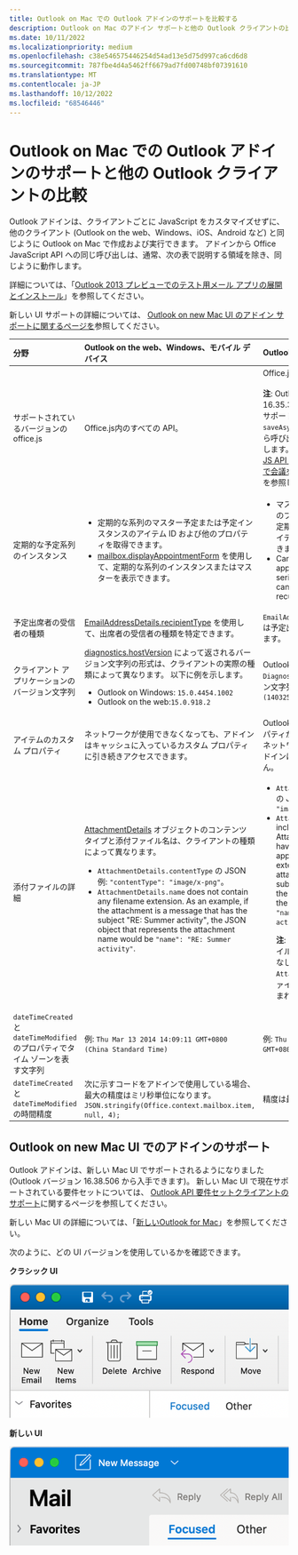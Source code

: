 ```yaml
---
title: Outlook on Mac での Outlook アドインのサポートを比較する
description: Outlook on Mac のアドイン サポートと他の Outlook クライアントの比較方法について説明します。
ms.date: 10/11/2022
ms.localizationpriority: medium
ms.openlocfilehash: c38e546575446254d54ad13e5d75d997ca6cd6d8
ms.sourcegitcommit: 787fbe4d4a5462ff6679ad7fd00748bf07391610
ms.translationtype: MT
ms.contentlocale: ja-JP
ms.lasthandoff: 10/12/2022
ms.locfileid: "68546446"
---
```

# <a name="compare-outlook-add-in-support-in-outlook-on-mac-with-other-outlook-clients"></a>Outlook on Mac での Outlook アドインのサポートと他の Outlook クライアントの比較

Outlook アドインは、クライアントごとに JavaScript をカスタマイズせずに、他のクライアント (Outlook on the web、Windows、iOS、Android など) と同じように Outlook on Mac で作成および実行できます。 アドインから Office JavaScript API への同じ呼び出しは、通常、次の表で説明する領域を除き、同じように動作します。

詳細については、「[Outlook 2013 プレビューでのテスト用メール アプリの展開とインストール](testing-and-tips.md)」を参照してください。

新しい UI サポートの詳細については、 [Outlook on new Mac UI のアドイン サポートに関するページを](#add-in-support-in-outlook-on-new-mac-ui)参照してください。

| 分野 | Outlook on the web、Windows、モバイル デバイス | Outlook on Mac |
|:-----|:-----|:-----|
| サポートされているバージョンのoffice.js| Office.js内のすべての API。 | Office.js内のすべての API。<br><br>**注**: Outlook on Mac では、ビルド 16.35.308 以降でのみ会議の保存がサポートされます。 それ以外の `saveAsync` 場合、作成モードで会議から呼び出されると、メソッドは失敗します。 回避策については、「[Office JS API を使用して Outlook for Mac で会議を下書きとして保存できない](https://support.microsoft.com/help/4505745)」を参照してください。 |
| 定期的な予定系列のインスタンス | <ul><li>定期的な系列のマスター予定または予定インスタンスのアイテム ID および他のプロパティを取得できます。</li><li>[mailbox.displayAppointmentForm](/javascript/api/requirement-sets/outlook/preview-requirement-set/office.context.mailbox#methods) を使用して、定期的な系列のインスタンスまたはマスターを表示できます。</li></ul> | <ul><li>マスター予定のアイテム ID と他のプロパティを取得できますが、定期的な系列のインスタンスのアイテム ID とプロパティは取得できません。</li><li>Can display the master appointment of a recurring series. Without the item ID, cannot display an instance of a recurring series.</li></ul> |
| 予定出席者の受信者の種類 | [EmailAddressDetails.recipientType](/javascript/api/outlook/office.emailaddressdetails#outlook-office-emailaddressdetails-recipienttype-member) を使用して、出席者の受信者の種類を特定できます。 | `EmailAddressDetails.recipientType` は予定出席者には `undefined` を返します。 |
| クライアント アプリケーションのバージョン文字列 | [diagnostics.hostVersion](/javascript/api/outlook/office.diagnostics#outlook-office-diagnostics-hostversion-member) によって返されるバージョン文字列の形式は、クライアントの実際の種類によって異なります。 以下に例を示します。<ul><li>Outlook on Windows: `15.0.4454.1002`</li><li>Outlook on the web:`15.0.918.2`</li></ul> |Outlook on Mac で返される `Diagnostics.hostVersion` バージョン文字列の例を次に示します。 `15.0 (140325)` |
| アイテムのカスタム プロパティ | ネットワークが使用できなくなっても、アドインはキャッシュに入っているカスタム プロパティに引き続きアクセスできます。 | Outlook on Mac ではカスタム プロパティがキャッシュされないため、ネットワークがダウンした場合、アドインはそれらにアクセスできません。 |
| 添付ファイルの詳細 | [AttachmentDetails](/javascript/api/outlook/office.attachmentdetails) オブジェクトのコンテンツ タイプと添付ファイル名は、クライアントの種類によって異なります。<ul><li>`AttachmentDetails.contentType` の JSON 例: `"contentType": "image/x-png"`。 </li><li>`AttachmentDetails.name` does not contain any filename extension. As an example, if the attachment is a message that has the subject "RE: Summer activity", the JSON object that represents the attachment name would be `"name": "RE: Summer activity"`.</li></ul> | <ul><li>`AttachmentDetails.contentType` の JSON 例: `"contentType" "image/png"`</li><li>`AttachmentDetails.name` always includes a filename extension. Attachments that are mail items have a .eml extension, and appointments have a .ics extension. As an example, if an attachment is an email with the subject "RE: Summer activity", the JSON object that represents the attachment name would be `"name": "RE: Summer activity.eml"`.<p>**注**: アドインを介するなど、ファイルがプログラムによって拡張子なしで添付される場合、`AttachmentDetails.name` にはファイル名の一部として拡張子は含まれません。</p></li></ul> |
| `dateTimeCreated` と `dateTimeModified` のプロパティでタイム ゾーンを表す文字列 |例: `Thu Mar 13 2014 14:09:11 GMT+0800 (China Standard Time)` | 例: `Thu Mar 13 2014 14:09:11 GMT+0800 (CST)` |
| `dateTimeCreated` と `dateTimeModified` の時間精度 | 次に示すコードをアドインで使用している場合、最大の精度はミリ秒単位になります。<br/>`JSON.stringify(Office.context.mailbox.item, null, 4);`| 精度は最大で秒単位となります。 |

## <a name="add-in-support-in-outlook-on-new-mac-ui"></a>Outlook on new Mac UI でのアドインのサポート

Outlook アドインは、新しい Mac UI でサポートされるようになりました (Outlook バージョン 16.38.506 から入手できます)。 新しい Mac UI で現在サポートされている要件セットについては、 [Outlook API 要件セットクライアントのサポート](/javascript/api/requirement-sets/outlook/outlook-api-requirement-sets#outlook-client-support)に関するページを参照してください。

新しい Mac UI の詳細については、「[新しいOutlook for Mac](https://support.microsoft.com/office/6283be54-e74d-434e-babb-b70cefc77439)」を参照してください。

次のように、どの UI バージョンを使用しているかを確認できます。

**クラシック UI**

![Mac 上のクラシック UI。](../images/outlook-on-mac-classic.png)

**新しい UI**

![Mac の新しい UI。](../images/outlook-on-mac-new.png)
